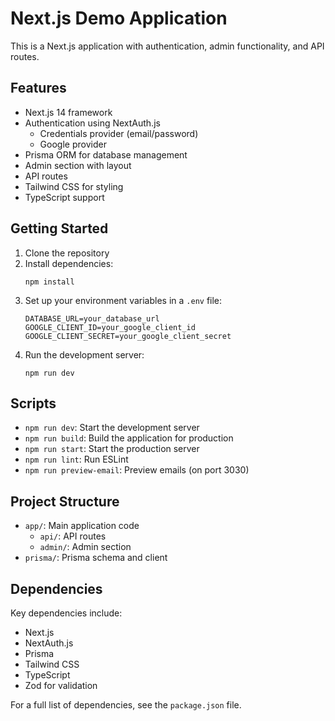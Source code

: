 # Next.js Demo Application

This is a Next.js application with authentication, admin functionality, and API routes.

## Features

- Next.js 14 framework
- Authentication using NextAuth.js
  - Credentials provider (email/password)
  - Google provider
- Prisma ORM for database management
- Admin section with layout
- API routes
- Tailwind CSS for styling
- TypeScript support

## Getting Started

1. Clone the repository
2. Install dependencies:
   ```
   npm install
   ```
3. Set up your environment variables in a `.env` file:
   ```
   DATABASE_URL=your_database_url
   GOOGLE_CLIENT_ID=your_google_client_id
   GOOGLE_CLIENT_SECRET=your_google_client_secret
   ```
4. Run the development server:
   ```
   npm run dev
   ```

## Scripts

- `npm run dev`: Start the development server
- `npm run build`: Build the application for production
- `npm run start`: Start the production server
- `npm run lint`: Run ESLint
- `npm run preview-email`: Preview emails (on port 3030)

## Project Structure

- `app/`: Main application code
  - `api/`: API routes
  - `admin/`: Admin section
- `prisma/`: Prisma schema and client

## Dependencies

Key dependencies include:

- Next.js
- NextAuth.js
- Prisma
- Tailwind CSS
- TypeScript
- Zod for validation

For a full list of dependencies, see the `package.json` file.
